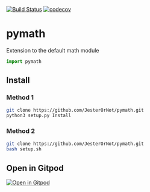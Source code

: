 [![Build Status](https://travis-ci.com/JesterOrNot/pymath.svg?branch=master)](https://travis-ci.com/JesterOrNot/pymath)
[![codecov](https://codecov.io/gh/JesterOrNot/pymath/branch/master/graph/badge.svg)](https://codecov.io/gh/JesterOrNot/pymath)
# pymath
Extension to the default math module
``` python
import pymath
```
## Install
### Method 1
``` bash
git clone https://github.com/JesterOrNot/pymath.git
python3 setup.py Install
```
### Method 2
``` bash
git clone https://github.com/JesterOrNot/pymath.git
bash setup.sh
```

## Open in Gitpod
[![Open in Gitpod](https://gitpod.io/button/open-in-gitpod.svg)](https://gitpod.io/#https://github.com/JesterOrNot/pymath)

